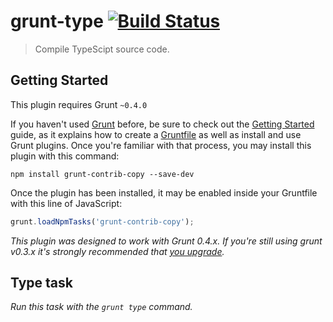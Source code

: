 # grunt-type [![Build Status](https://secure.travis-ci.org/alvivi/grunt-type.png)](http://travis-ci.org/alvivi/grunt-type)

> Compile TypeScipt source code.


## Getting Started
This plugin requires Grunt `~0.4.0`

If you haven't used [Grunt](http://gruntjs.com/) before, be sure to check out the
[Getting Started](http://gruntjs.com/getting-started) guide, as it explains how
to create a [Gruntfile](http://gruntjs.com/sample-gruntfile) as well as install
and use Grunt plugins. Once you're familiar with that process, you may install
this plugin with this command:

```shell
npm install grunt-contrib-copy --save-dev
```

Once the plugin has been installed, it may be enabled inside your Gruntfile with
this line of JavaScript:

```js
grunt.loadNpmTasks('grunt-contrib-copy');
```

*This plugin was designed to work with Grunt 0.4.x. If you're still using grunt
v0.3.x it's strongly recommended that
[you upgrade](http://gruntjs.com/upgrading-from-0.3-to-0.4).*



## Type task
_Run this task with the `grunt type` command._
